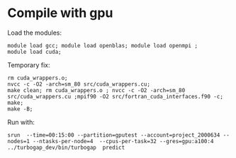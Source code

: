 # Compile with gpu
Load the modules:

``` 
module load gcc; module load openblas; module load openmpi ; 
module load cuda; 
```  

Temporary fix:
```
rm cuda_wrappers.o;
nvcc -c -O2 -arch=sm_80 src/cuda_wrappers.cu; 
make clean; rm cuda_wrappers.o ; nvcc -c -O2 -arch=sm_80 src/cuda_wrappers.cu ;mpif90 -O2 src/fortran_cuda_interfaces.f90 -c;  make;
make -B;
```
Run with:

``` 
srun  --time=00:15:00 --partition=gputest --account=project_2000634 --nodes=1 --ntasks-per-node=4  --cpus-per-task=32 --gres=gpu:a100:4 ../turbogap_dev/bin/turbogap  predict
``` 



